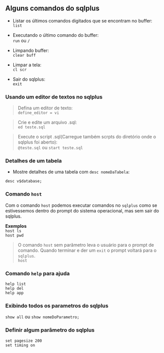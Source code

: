 ## Alguns comandos do sqlplus  

* Listar os últimos comandos digitados que se encontram no buffer:  
`list`  

* Executando o último comando do buffer:  
`run` ou `/`  

* Limpando buffer:  
`clear buff`  

* Limpar a tela:  
`cl scr`  

* Sair do sqlplus:  
`exit`  


### Usando um editor de textos no sqlplus  

> Defina um editor de texto:  
`define_editor = vi`  

> Crie e edite um arquivo .sql:  
`ed teste.sql`  

> Execute o script .sql(Carregue também scrpts do diretório onde o sqlplus foi aberto):  
`@teste.sql`  ou `start teste.sql`  

### Detalhes de um tabela  

* Mostre detalhes de uma tabela com `desc nomeDaTabela`:  

`desc v$database;`  


### Comando `host`  

Com o comando `host` podemos executar comandos no `sqlplus` como se estivessemos dentro
do prompt do sistema operacional, mas sem sair do sqlplus.  

**Exemplos**  
`host ls`  
`host pwd`  

> O comando `host` sem parâmetro leva o usuário para o prompt de comando. Quando terminar
e der um `exit` o prompt voltará para o `sqlplus`.  
`host`    


### Comando `help` para ajuda  

`help list`  
`help del`  
`help app`  

### Exibindo todos os parametros do sqlplus  

`show all` ou `show nomeDoParametro;`  

### Definir algum parâmetro do sqlplus  

`set pagesize 200`   
`set timing on`  
